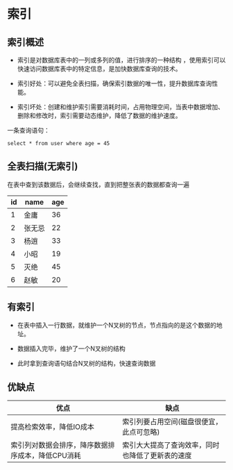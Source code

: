 # 索引

## 索引概述

- 索引是对数据库表中的一列或多列的值，进行排序的一种结构 ，使用索引可以快速访问数据库表中的特定信息，是加快数据库查询的技术。

- 索引好处：可以避免全表扫描，确保索引数据的唯一性，提升数据库查询性能。

- 索引坏处：创建和维护索引需要消耗时间，占用物理空间，当表中数据增加、删除和修改时，索引需要动态维护，降低了数据的维护速度。

一条查询语句：

    select * from user where age = 45

## 全表扫描(无索引)

在表中查到该数据后，会继续查找，直到把整张表的数据都查询一遍

id|name|age
-|-|-
1|金庸|36
2|张无忌|22
3|杨逍|33
4|小昭|19
5|灭绝|45
6|赵敏|20

## 有索引

- 在表中插入一行数据，就维护一个N叉树的节点，节点指向的是这个数据的地址。

- 数据插入完毕，维护了一个N叉树的结构

- 此时拿到查询语句结合N叉树的结构，快速查询数据

## 优缺点

优点|缺点
-|-
提高检索效率，降低IO成本|索引列要占用空间(磁盘很便宜，此点可忽略)
索引列对数据会排序，降序数据排序成本，降低CPU消耗|索引大大提高了查询效率，同时也降低了更新表的速度
